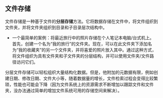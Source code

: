 ## 文件存储
文件存储是一种基于文件的**分层存储**方法。它将数据存储在文件中，将文件组织到文件夹，并将文件夹组织到目录和子目录层次结构中。
- 一个最简单的案例：将最近旅行中的照片存储在个人笔记本电脑/台式机上。首先，创建一个名为“我的旅行”的文件夹。现在，可以在此文件夹下添加名为“我的收藏夹”的另一个文件夹，并将喜爱的照片放入其中。通过这种方式，将文件组织为具有文件夹和子文件夹的分层结构，并可以使用文件夹/文件路径访问它们。


分层文件存储可以轻松组织大量结构化数据。但是，他附加的元数据有限，例如创建日期、修改日期、文件大小等，随着数据量的增长，文件检索过程会变得比较繁琐，性能也可能会下降（因为文件系统上的资源需求不断增加以跟踪文件和文件夹，没办法通过简单的增加文件系统可用的存储空间来解决）。